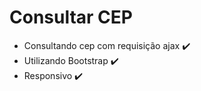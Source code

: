 # Consultar CEP	

* Consultando cep com requisição ajax :heavy_check_mark:
* Utilizando Bootstrap :heavy_check_mark:
* Responsivo :heavy_check_mark:
